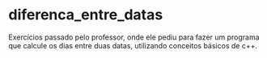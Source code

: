 # diferenca_entre_datas
Exercícios passado pelo professor, onde ele pediu para fazer um programa que calcule os dias entre duas datas, utilizando conceitos básicos de c++.
